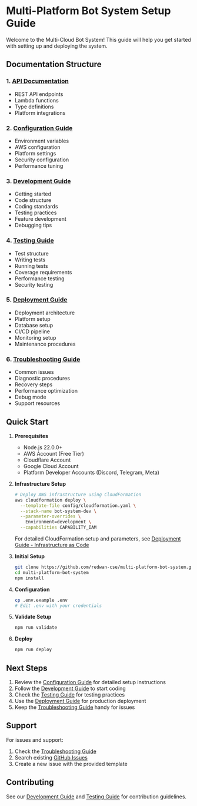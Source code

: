 # Multi-Platform Bot System Setup Guide

Welcome to the Multi-Cloud Bot System! This guide will help you get started with setting up and deploying the system.

## Documentation Structure

### 1. [API Documentation](./docs/API.md)
- REST API endpoints
- Lambda functions
- Type definitions
- Platform integrations

### 2. [Configuration Guide](./docs/Configuration.md)
- Environment variables
- AWS configuration
- Platform settings
- Security configuration
- Performance tuning

### 3. [Development Guide](./docs/Development.md)
- Getting started
- Code structure
- Coding standards
- Testing practices
- Feature development
- Debugging tips

### 4. [Testing Guide](./docs/Testing.md)
- Test structure
- Writing tests
- Running tests
- Coverage requirements
- Performance testing
- Security testing

### 5. [Deployment Guide](./docs/Deployment.md)
- Deployment architecture
- Platform setup
- Database setup
- CI/CD pipeline
- Monitoring setup
- Maintenance procedures

### 6. [Troubleshooting Guide](./docs/Troubleshooting.md)
- Common issues
- Diagnostic procedures
- Recovery steps
- Performance optimization
- Debug mode
- Support resources

## Quick Start

1. **Prerequisites**
   - Node.js 22.0.0+
   - AWS Account (Free Tier)
   - Cloudflare Account
   - Google Cloud Account
   - Platform Developer Accounts (Discord, Telegram, Meta)

2. **Infrastructure Setup**
   ```bash
   # Deploy AWS infrastructure using CloudFormation
   aws cloudformation deploy \
     --template-file config/cloudformation.yaml \
     --stack-name bot-system-dev \
     --parameter-overrides \
       Environment=development \
     --capabilities CAPABILITY_IAM
   ```
   For detailed CloudFormation setup and parameters, see [Deployment Guide - Infrastructure as Code](./docs/Deployment.md#infrastructure-as-code-cloudformation)

3. **Initial Setup**
   ```bash
   git clone https://github.com/redwan-cse/multi-platform-bot-system.git
   cd multi-platform-bot-system
   npm install
   ```

4. **Configuration**
   ```bash
   cp .env.example .env
   # Edit .env with your credentials
   ```

5. **Validate Setup**
   ```bash
   npm run validate
   ```

6. **Deploy**
   ```bash
   npm run deploy
   ```

## Next Steps

1. Review the [Configuration Guide](./docs/Configuration.md) for detailed setup instructions
2. Follow the [Development Guide](./docs/Development.md) to start coding
3. Check the [Testing Guide](./docs/Testing.md) for testing practices
4. Use the [Deployment Guide](./docs/Deployment.md) for production deployment
5. Keep the [Troubleshooting Guide](./docs/Troubleshooting.md) handy for issues

## Support

For issues and support:
1. Check the [Troubleshooting Guide](./docs/Troubleshooting.md)
2. Search existing [GitHub Issues](https://github.com/redwan-cse/multi-platform-bot-system/issues)
3. Create a new issue with the provided template

## Contributing

See our [Development Guide](./docs/Development.md) and [Testing Guide](./docs/Testing.md) for contribution guidelines.